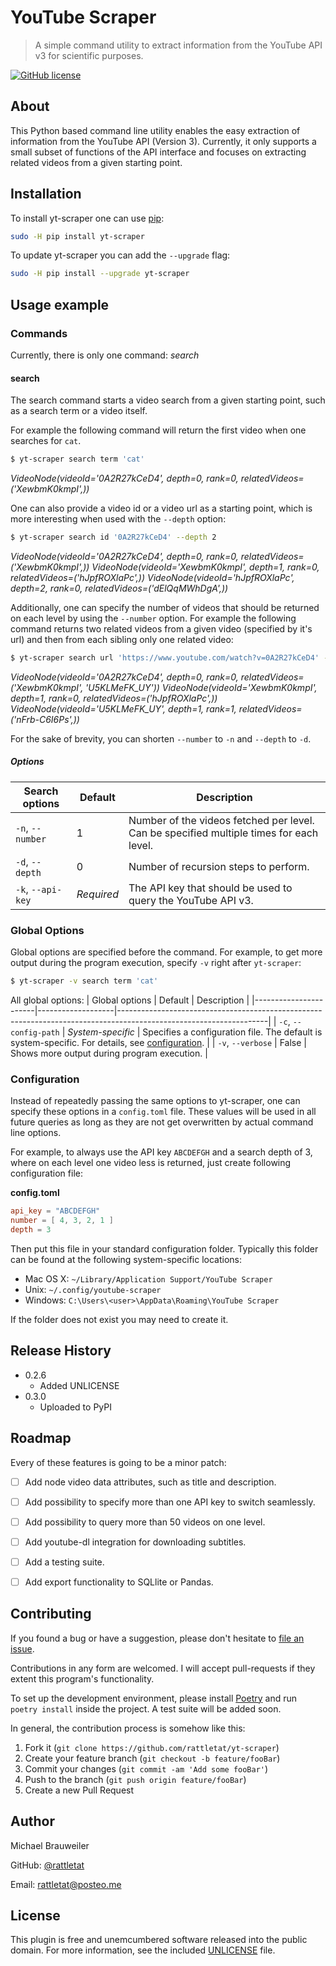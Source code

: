 # YouTube Scraper
> A simple command utility to extract information from the YouTube API v3 for scientific purposes.

[![GitHub license](license-img)](license-url)

## About

This Python based command line utility enables the easy extraction of information from the YouTube API (Version 3). Currently, it only supports a small subset of functions of the API interface and focuses on extracting related videos from a given starting point.


## Installation

To install yt-scraper one can use [pip](pip-url):
```sh
sudo -H pip install yt-scraper
```

To update yt-scraper you can add the `--upgrade` flag:

```sh
sudo -H pip install --upgrade yt-scraper
```

## Usage example
### Commands
Currently, there is only one command: *search*

#### search
The search command starts a video search from a given starting point, such as a search term or a video itself.

For example the following command will return the first video when one searches for `cat`.

```sh
$ yt-scraper search term 'cat'
```
*VideoNode(videoId='0A2R27kCeD4', depth=0, rank=0, relatedVideos=('XewbmK0kmpI',))*

One can also provide a video id or a video url as a starting point, which is more interesting when used with the `--depth` option:

```sh
$ yt-scraper search id '0A2R27kCeD4' --depth 2
```
*VideoNode(videoId='0A2R27kCeD4', depth=0, rank=0, relatedVideos=('XewbmK0kmpI',))*
*VideoNode(videoId='XewbmK0kmpI', depth=1, rank=0, relatedVideos=('hJpfROXlaPc',))*
*VideoNode(videoId='hJpfROXlaPc', depth=2, rank=0, relatedVideos=('dElQqMWhDgA',))*

Additionally, one can specify the number of videos that should be returned on each level by using the `--number` option. For example the following command returns two related videos from a given video (specified by it's url) and then from each sibling only one related video:
```sh
$ yt-scraper search url 'https://www.youtube.com/watch?v=0A2R27kCeD4' --depth 1 --number 2 -number 1
```
*VideoNode(videoId='0A2R27kCeD4', depth=0, rank=0, relatedVideos=('XewbmK0kmpI', 'U5KLMeFK_UY'))*
*VideoNode(videoId='XewbmK0kmpI', depth=1, rank=0, relatedVideos=('hJpfROXlaPc',))*
*VideoNode(videoId='U5KLMeFK_UY', depth=1, rank=1, relatedVideos=('nFrb-C6I6Ps',))*

For the sake of brevity, you can shorten `--number` to `-n` and `--depth` to `-d`.

##### Options

| Search options    | Default    | Description                                                                             |
|-------------------|------------|-----------------------------------------------------------------------------------------|
| `-n`, `--number`  | 1          | Number of the videos fetched per level. Can be specified multiple times for each level. |
| `-d`, `--depth`   | 0          | Number of recursion steps to perform.                                                   |
| `-k`, `--api-key` | *Required* | The API key that should be used to query the YouTube API v3.                            |

### Global Options
Global options are specified before the command. For example, to get more output during the program execution, specify `-v` right after `yt-scraper`:

```sh
$ yt-scraper -v search term 'cat'
```

All global options:
| Global options        | Default           | Description                                                                                                       |
|-----------------------|-------------------|-------------------------------------------------------------------------------------------------------------------|
| `-c`, `--config-path` | *System-specific* | Specifies a configuration file. The default is system-specific. For details, see [configuration](#Configuration). |
| `-v`, `--verbose`     | False             | Shows more output during program execution.                                                                       |


### Configuration
Instead of repeatedly passing the same options to yt-scraper, one can specify these options in a `config.toml` file. These values will be used in all future queries as long as they are not get overwritten by actual command line options.

For example, to always use the API key `ABCDEFGH` and a search depth of 3, where on each level one video less is returned, just create following configuration file:

**config.toml**
```toml
api_key = "ABCDEFGH"
number = [ 4, 3, 2, 1 ]
depth = 3
```

Then put this file in your standard configuration folder. Typically this folder can be found at the following system-specific locations:

- Mac OS X: `~/Library/Application Support/YouTube Scraper`
- Unix: `~/.config/youtube-scraper`
- Windows: `C:\Users\<user>\AppData\Roaming\YouTube Scraper`

If the folder does not exist you may need to create it.


## Release History

* 0.2.6 
    - Added UNLICENSE
* 0.3.0
    - Uploaded to PyPI


## Roadmap

Every of these features is going to be a minor patch:

- [ ] Add node video data attributes, such as title and description.
- [ ] Add possibility to specify more than one API key to switch seamlessly.
- [ ] Add possibility to query more than 50 videos on one level.
- [ ] Add youtube-dl integration for downloading subtitles.
- [ ] Add a testing suite.
- [ ] Add export functionality to SQLlite or Pandas.
 

## Contributing
If you found a bug or have a suggestion, 
please don't hesitate to [file an issue](git-new-issue-url).

Contributions in any form are welcomed. 
I will accept pull-requests if they extent this program's functionality.

To set up the development environment, 
please install [Poetry](poetry-url) and run `poetry install` inside the project.
A test suite will be added soon.

In general, the contribution process is somehow like this:

1. Fork it (`git clone https://github.com/rattletat/yt-scraper`)
2. Create your feature branch (`git checkout -b feature/fooBar`)
3. Commit your changes (`git commit -am 'Add some fooBar'`)
4. Push to the branch (`git push origin feature/fooBar`)
5. Create a new Pull Request


## Author
Michael Brauweiler

GitHub: [@rattletat](me-twitter-url)

Email: [rattletat@posteo.me](mailto:rattletat@posteo.me)


## License
This plugin is free and unemcumbered software released into the public domain. For more information, see the included [UNLICENSE](license-url) file.

<!-- Markdown link & img dfn's -->
[license-img]: https://img.shields.io/github/license/rattletat/yt-scraper?style=for-the-badge
[license-url]: https://github.com/rattletat/yt-scraper/blob/master/LICENSE
[pip-url]: https://pip.pypa.io/en/stable/
[git-new-issue-url]: https://github.com/rattletat/yt-scraper/issues/new
[poetry-url]: https://github.com/python-poetry/poetry
[me-github-url]: https://github.com/rattletat
[me-twitter-url]: https://twitter.com/m_brauweiler
[license-url]: https://github.com/rattletat/yt-scraper/blob/master/LICENSE
